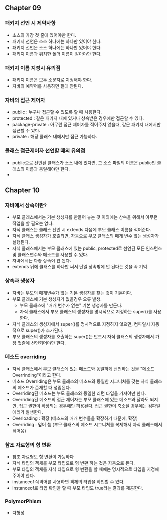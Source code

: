 ## Chapter 09

### 패키지 선언 시 제약사항
- 소스의 가장 첫 줄에 있어야만 한다.
- 패키지 선언은 소스 하나에는 하나만 있어야 한다.
- 패키지 선언은 소스 하나에는 하나만 있어야 한다.
- 패키지 이름과 위치한 폴더 이름이 같아야만 한다.

### 패키지 이름 지정시 유의점
- 패키지 이름은 모두 소문자로 지정해야 한다.
- 자바의 예약어를 사용하면 절대 안된다.

### 자바의 접근 제어자
- public : 누구나 접근할 수 있도록 할 때 사용한다.
- protected : 같은 패키지 내에 있거나 상속받은 경우에만 접근할 수 있다.
- package-private : 아무런 접근 제어자를 적어주지 않을때, 같은 패키지 내에서만 접근할 수 있다.
- private : 해당 클래스 내에서만 접근 가능하다.

### 클래스 접근제어자 선언할 때의 유의점
- public으로 선언된 클래스가 소스 내에 있다면, 그 소스 파일의 이름은 public인 클래스의 이름과 동일해야만 한다.
-



## Chapter 10

### 자바에서 상속이란?
- 부모 클래스에서는 기본 생성자를 만들어 놓는 것 이외에는 상속을 위해서 아무런 작업을 할 필요는 없다.
- 자식 클래스는 클래스 선언 시 extends 다음에 부모 클래스 이름을 적어준다.
- 자식 클래스 생성자가 호출되면, 자동으로 부모 클래스의 매개 변수 없는 생성자가 실행된다.
- 자식 클래스에서는 부모 클래스에 있는 public, protected로 선언된 모든 인스턴스 및 클래스변수와 메소드를 사용할 수 있다.
- 자바에서는 다중 상속이 안 된다. 
- extends 뒤에 클래스를 하나만 써서 단일 상속밖에 안 된다는 것을 꼭 기억

### 상속과 생성자
- 자바는 부모의 매개변수가 없는 기본 생성자를 찾는 것이 기본이다.
- 부모 클래스에 기본 생성자가 없을경우 오류 발생.
  - 부모 클래스에 "매개 변수가 없는" 기본 생성자를 만든다.
  - 자식 클래스에서 부모 클래스의 생성자를 명시적으로 지정하는 super()를 사용한다.
- 자식 클래스의 생성자에서 super()를 명시적으로 지정하지 않으면, 컴파일시 자동적으로 super()가 추가된다.
- 부모 클래스의 생성자를 호출하는 super()는 반드시 자식 클래스의 생성자에서 가장 첫줄에 선언되어야만 한다.

### 메소드 overriding
- 자식 클래스에서 부모 클래스에 있는 메소드와 동일하게 선언하는 것을 "메소드 Overrinding"이라고 한다.
- 메소드 Overriding은 부모 클래스의 메소드와 동일한 시그니처를 갖는 자식 클래스의 메소드가 존재할 때 성립된다.
- Overriding된 메소드는 부모 클래스와 동일한 리턴 타입을 가져야만 한다.
- Overriding된 메소드의 접근 제어자는 부모 클래스에 있는 메소드와 달라도 되지만, 접근 권한이 확장되는 경우에만 허용된다. 접근 권한이 축소될 경우에는 컴파일 에러가 발생한다.
- Overloading : 확장 (메소드의 매개 변수들을 확장하기 때문에, 확장)
- Overriding : 덮어 씀 (부모 클래스의 메소드 시그니처를 복제해서 자식 클래스에서 덮어씀)

### 참조 자로형의 형 변환
- 참조 자료형도 형 변환이 가능하다
- 자식 타입의 객체를 부모 타입으로 형 변환 하는 것은 자동으로 된다.
- 부모 타입의 객체를 자식 타입으로 형 변환을 할 때에는 명시적으로 타입을 지정해 주어야 한다.
- instanceof 예약어를 사용하면 객체의 타입을 확인할 수 있다.
- instanceof로 타입 확인을 할 때 부모 타입도 true라는 결과를 제공한다.

### PolymorPhism
- 다형성

